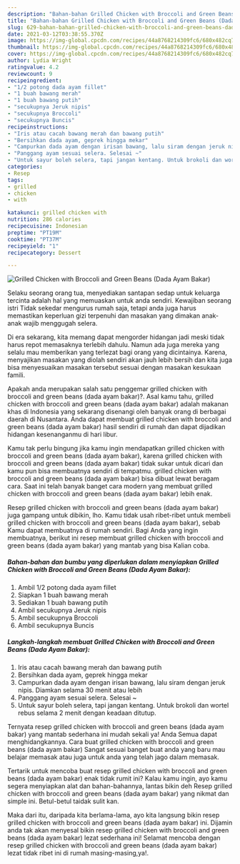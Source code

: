 ```yaml
---
description: "Bahan-bahan Grilled Chicken with Broccoli and Green Beans (Dada Ayam Bakar) yang lezat Untuk Jualan"
title: "Bahan-bahan Grilled Chicken with Broccoli and Green Beans (Dada Ayam Bakar) yang lezat Untuk Jualan"
slug: 629-bahan-bahan-grilled-chicken-with-broccoli-and-green-beans-dada-ayam-bakar-yang-lezat-untuk-jualan
date: 2021-03-12T03:38:55.370Z
image: https://img-global.cpcdn.com/recipes/44a8768214309fc6/680x482cq70/grilled-chicken-with-broccoli-and-green-beans-dada-ayam-bakar-foto-resep-utama.jpg
thumbnail: https://img-global.cpcdn.com/recipes/44a8768214309fc6/680x482cq70/grilled-chicken-with-broccoli-and-green-beans-dada-ayam-bakar-foto-resep-utama.jpg
cover: https://img-global.cpcdn.com/recipes/44a8768214309fc6/680x482cq70/grilled-chicken-with-broccoli-and-green-beans-dada-ayam-bakar-foto-resep-utama.jpg
author: Lydia Wright
ratingvalue: 4.2
reviewcount: 9
recipeingredient:
- "1/2 potong dada ayam fillet"
- "1 buah bawang merah"
- "1 buah bawang putih"
- "secukupnya Jeruk nipis"
- "secukupnya Broccoli"
- "secukupnya Buncis"
recipeinstructions:
- "Iris atau cacah bawang merah dan bawang putih"
- "Bersihkan dada ayam, geprek hingga mekar"
- "Campurkan dada ayam dengan irisan bawang, lalu siram dengan jeruk nipis. Diamkan selama 30 menit atau lebih"
- "Panggang ayam sesuai selera. Selesai ~"
- "Untuk sayur boleh selera, tapi jangan kentang. Untuk brokoli dan wortel rebus selama 2 menit dengan keadaan ditutup."
categories:
- Resep
tags:
- grilled
- chicken
- with

katakunci: grilled chicken with 
nutrition: 286 calories
recipecuisine: Indonesian
preptime: "PT19M"
cooktime: "PT37M"
recipeyield: "1"
recipecategory: Dessert

---
```



![Grilled Chicken with Broccoli and Green Beans (Dada Ayam Bakar)](https://img-global.cpcdn.com/recipes/44a8768214309fc6/680x482cq70/grilled-chicken-with-broccoli-and-green-beans-dada-ayam-bakar-foto-resep-utama.jpg)

Selaku seorang orang tua, menyediakan santapan sedap untuk keluarga tercinta adalah hal yang memuaskan untuk anda sendiri. Kewajiban seorang istri Tidak sekedar mengurus rumah saja, tetapi anda juga harus memastikan keperluan gizi terpenuhi dan masakan yang dimakan anak-anak wajib menggugah selera.

Di era  sekarang, kita memang dapat mengorder hidangan jadi meski tidak harus repot memasaknya terlebih dahulu. Namun ada juga mereka yang selalu mau memberikan yang terlezat bagi orang yang dicintainya. Karena, menyajikan masakan yang diolah sendiri akan jauh lebih bersih dan kita juga bisa menyesuaikan masakan tersebut sesuai dengan masakan kesukaan famili. 



Apakah anda merupakan salah satu penggemar grilled chicken with broccoli and green beans (dada ayam bakar)?. Asal kamu tahu, grilled chicken with broccoli and green beans (dada ayam bakar) adalah makanan khas di Indonesia yang sekarang disenangi oleh banyak orang di berbagai daerah di Nusantara. Anda dapat membuat grilled chicken with broccoli and green beans (dada ayam bakar) hasil sendiri di rumah dan dapat dijadikan hidangan kesenanganmu di hari libur.

Kamu tak perlu bingung jika kamu ingin mendapatkan grilled chicken with broccoli and green beans (dada ayam bakar), karena grilled chicken with broccoli and green beans (dada ayam bakar) tidak sukar untuk dicari dan kamu pun bisa membuatnya sendiri di tempatmu. grilled chicken with broccoli and green beans (dada ayam bakar) bisa dibuat lewat beragam cara. Saat ini telah banyak banget cara modern yang membuat grilled chicken with broccoli and green beans (dada ayam bakar) lebih enak.

Resep grilled chicken with broccoli and green beans (dada ayam bakar) juga gampang untuk dibikin, lho. Kamu tidak usah ribet-ribet untuk membeli grilled chicken with broccoli and green beans (dada ayam bakar), sebab Kamu dapat membuatnya di rumah sendiri. Bagi Anda yang ingin membuatnya, berikut ini resep membuat grilled chicken with broccoli and green beans (dada ayam bakar) yang mantab yang bisa Kalian coba.

<!--inarticleads1-->

##### Bahan-bahan dan bumbu yang diperlukan dalam menyiapkan Grilled Chicken with Broccoli and Green Beans (Dada Ayam Bakar):

1. Ambil 1/2 potong dada ayam fillet
1. Siapkan 1 buah bawang merah
1. Sediakan 1 buah bawang putih
1. Ambil secukupnya Jeruk nipis
1. Ambil secukupnya Broccoli
1. Ambil secukupnya Buncis




<!--inarticleads2-->

##### Langkah-langkah membuat Grilled Chicken with Broccoli and Green Beans (Dada Ayam Bakar):

1. Iris atau cacah bawang merah dan bawang putih
1. Bersihkan dada ayam, geprek hingga mekar
1. Campurkan dada ayam dengan irisan bawang, lalu siram dengan jeruk nipis. Diamkan selama 30 menit atau lebih
1. Panggang ayam sesuai selera. Selesai ~
1. Untuk sayur boleh selera, tapi jangan kentang. Untuk brokoli dan wortel rebus selama 2 menit dengan keadaan ditutup.




Ternyata resep grilled chicken with broccoli and green beans (dada ayam bakar) yang mantab sederhana ini mudah sekali ya! Anda Semua dapat menghidangkannya. Cara buat grilled chicken with broccoli and green beans (dada ayam bakar) Sangat sesuai banget buat anda yang baru mau belajar memasak atau juga untuk anda yang telah jago dalam memasak.

Tertarik untuk mencoba buat resep grilled chicken with broccoli and green beans (dada ayam bakar) enak tidak rumit ini? Kalau kamu ingin, ayo kamu segera menyiapkan alat dan bahan-bahannya, lantas bikin deh Resep grilled chicken with broccoli and green beans (dada ayam bakar) yang nikmat dan simple ini. Betul-betul taidak sulit kan. 

Maka dari itu, daripada kita berlama-lama, ayo kita langsung bikin resep grilled chicken with broccoli and green beans (dada ayam bakar) ini. Dijamin anda tak akan menyesal bikin resep grilled chicken with broccoli and green beans (dada ayam bakar) lezat sederhana ini! Selamat mencoba dengan resep grilled chicken with broccoli and green beans (dada ayam bakar) lezat tidak ribet ini di rumah masing-masing,ya!.

